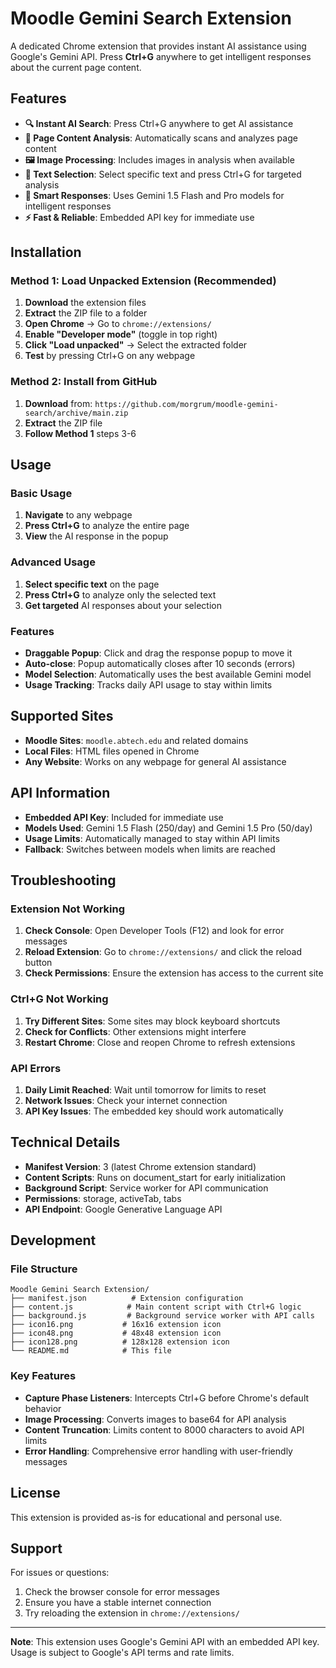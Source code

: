 # Moodle Gemini Search Extension

A dedicated Chrome extension that provides instant AI assistance using Google's Gemini API. Press **Ctrl+G** anywhere to get intelligent responses about the current page content.

## Features

- **🔍 Instant AI Search**: Press Ctrl+G anywhere to get AI assistance
- **📄 Page Content Analysis**: Automatically scans and analyzes page content
- **🖼️ Image Processing**: Includes images in analysis when available
- **📝 Text Selection**: Select specific text and press Ctrl+G for targeted analysis
- **🎯 Smart Responses**: Uses Gemini 1.5 Flash and Pro models for intelligent responses
- **⚡ Fast & Reliable**: Embedded API key for immediate use

## Installation

### Method 1: Load Unpacked Extension (Recommended)

1. **Download** the extension files
2. **Extract** the ZIP file to a folder
3. **Open Chrome** → Go to `chrome://extensions/`
4. **Enable "Developer mode"** (toggle in top right)
5. **Click "Load unpacked"** → Select the extracted folder
6. **Test** by pressing Ctrl+G on any webpage

### Method 2: Install from GitHub

1. **Download** from: `https://github.com/morgrum/moodle-gemini-search/archive/main.zip`
2. **Extract** the ZIP file
3. **Follow Method 1** steps 3-6

## Usage

### Basic Usage
1. **Navigate** to any webpage
2. **Press Ctrl+G** to analyze the entire page
3. **View** the AI response in the popup

### Advanced Usage
1. **Select specific text** on the page
2. **Press Ctrl+G** to analyze only the selected text
3. **Get targeted** AI responses about your selection

### Features
- **Draggable Popup**: Click and drag the response popup to move it
- **Auto-close**: Popup automatically closes after 10 seconds (errors)
- **Model Selection**: Automatically uses the best available Gemini model
- **Usage Tracking**: Tracks daily API usage to stay within limits

## Supported Sites

- **Moodle Sites**: `moodle.abtech.edu` and related domains
- **Local Files**: HTML files opened in Chrome
- **Any Website**: Works on any webpage for general AI assistance

## API Information

- **Embedded API Key**: Included for immediate use
- **Models Used**: Gemini 1.5 Flash (250/day) and Gemini 1.5 Pro (50/day)
- **Usage Limits**: Automatically managed to stay within API limits
- **Fallback**: Switches between models when limits are reached

## Troubleshooting

### Extension Not Working
1. **Check Console**: Open Developer Tools (F12) and look for error messages
2. **Reload Extension**: Go to `chrome://extensions/` and click the reload button
3. **Check Permissions**: Ensure the extension has access to the current site

### Ctrl+G Not Working
1. **Try Different Sites**: Some sites may block keyboard shortcuts
2. **Check for Conflicts**: Other extensions might interfere
3. **Restart Chrome**: Close and reopen Chrome to refresh extensions

### API Errors
1. **Daily Limit Reached**: Wait until tomorrow for limits to reset
2. **Network Issues**: Check your internet connection
3. **API Key Issues**: The embedded key should work automatically

## Technical Details

- **Manifest Version**: 3 (latest Chrome extension standard)
- **Content Scripts**: Runs on document_start for early initialization
- **Background Script**: Service worker for API communication
- **Permissions**: storage, activeTab, tabs
- **API Endpoint**: Google Generative Language API

## Development

### File Structure
```
Moodle Gemini Search Extension/
├── manifest.json          # Extension configuration
├── content.js            # Main content script with Ctrl+G logic
├── background.js         # Background service worker with API calls
├── icon16.png           # 16x16 extension icon
├── icon48.png           # 48x48 extension icon
├── icon128.png          # 128x128 extension icon
└── README.md            # This file
```

### Key Features
- **Capture Phase Listeners**: Intercepts Ctrl+G before Chrome's default behavior
- **Image Processing**: Converts images to base64 for API analysis
- **Content Truncation**: Limits content to 8000 characters to avoid API limits
- **Error Handling**: Comprehensive error handling with user-friendly messages

## License

This extension is provided as-is for educational and personal use.

## Support

For issues or questions:
1. Check the browser console for error messages
2. Ensure you have a stable internet connection
3. Try reloading the extension in `chrome://extensions/`

---

**Note**: This extension uses Google's Gemini API with an embedded API key. Usage is subject to Google's API terms and rate limits.
